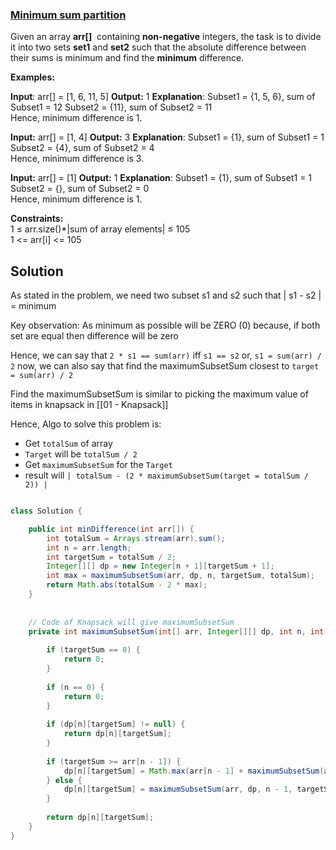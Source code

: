 ### [Minimum sum partition](https://www.geeksforgeeks.org/problems/minimum-sum-partition3317/1)

Given an array **arr[]**  containing **non-negative** integers, the task is to divide it into two sets **set1** and **set2** such that the absolute difference between their sums is minimum and find the **minimum** difference.

**Examples:**

**Input**: arr[] = [1, 6, 11, 5]
**Output:** 1
**Explanation**: 
Subset1 = {1, 5, 6}, sum of Subset1 = 12 
Subset2 = {11}, sum of Subset2 = 11   
Hence, minimum difference is 1.  

**Input:** arr[] = [1, 4]
**Output:** 3
**Explanation**: 
Subset1 = {1}, sum of Subset1 = 1
Subset2 = {4}, sum of Subset2 = 4  
Hence, minimum difference is 3.  

**Input:** arr[] = [1]
**Output:** 1
**Explanation**: 
Subset1 = {1}, sum of Subset1 = 1
Subset2 = {}, sum of Subset2 = 0  
Hence, minimum difference is 1.

**Constraints:**  
1 ≤ arr.size()*|sum of array elements| ≤ 105  
1 <= arr[i] <= 105


## Solution

As stated in the problem, we need two subset s1 and s2 such that 
	| s1 - s2 | = minimum

Key observation:
	 As minimum as possible will be ZERO (0) because,  if both set are equal then difference will be zero

Hence, we can say that `2 * s1 == sum(arr)` iff `s1 == s2`
	or, `s1 = sum(arr) / 2`
now, we can also say that find the maximumSubsetSum closest to `target = sum(arr) / 2`

Find the maximumSubsetSum is similar to picking the maximum value of items in knapsack in [[01 - Knapsack]]

Hence, Algo to solve this problem is:
- Get `totalSum` of array
- `Target` will be `totalSum / 2`
- Get `maximumSubsetSum` for the `Target`
- result will `| totalSum - (2 * maximumSubsetSum(target = totalSum / 2)) |`



```java

class Solution {

    public int minDifference(int arr[]) {
        int totalSum = Arrays.stream(arr).sum();
        int n = arr.length;
        int targetSum = totalSum / 2;
        Integer[][] dp = new Integer[n + 1][targetSum + 1];
        int max = maximumSubsetSum(arr, dp, n, targetSum, totalSum);
        return Math.abs(totalSum - 2 * max);
    }
    
    
    // Code of Knapsack will give maximumSubsetSum
    private int maximumSubsetSum(int[] arr, Integer[][] dp, int n, int targetSum, int totalSum) {
        
        if (targetSum == 0) {
            return 0;
        }
        
        if (n == 0) {
            return 0;
        }
        
        if (dp[n][targetSum] != null) {
            return dp[n][targetSum];
        }
        
        if (targetSum >= arr[n - 1]) {
            dp[n][targetSum] = Math.max(arr[n - 1] + maximumSubsetSum(arr, dp, n - 1, targetSum - arr[n - 1], totalSum), maximumSubsetSum(arr, dp, n - 1, targetSum, totalSum));
        } else {
            dp[n][targetSum] = maximumSubsetSum(arr, dp, n - 1, targetSum, totalSum);
        }
        
        return dp[n][targetSum];
    }
}


```